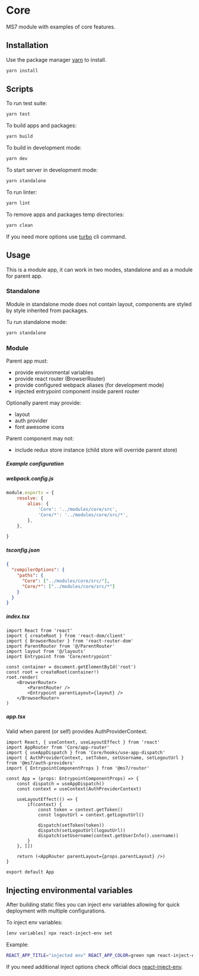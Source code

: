# Core

MS7 module with examples of core features.

## Installation

Use the package manager [yarn](https://classic.yarnpkg.com/en/docs/install#debian-stable) to install.

```bash
yarn install
```

## Scripts

To run test suite:
```bash
yarn test
```

To build apps and packages:
```bash
yarn build
```

To build in development mode:
```bash
yarn dev
```

To start server in development mode:
```bash
yarn standalone
```

To run linter:
```bash
yarn lint
```

To remove apps and packages temp directories:
```bash
yarn clean
```

If you need more options use [turbo](https://turborepo.org/docs/core-concepts/filtering) cli command.

## Usage

This is a module app, it can work in two modes, standalone and as a module for parent app.

### Standalone

Module in standalone mode does not contain layout, components are styled by style inherited from packages.

Tu run standalone mode:
```bash
yarn standalone
```

### Module

Parent app must:
- provide environmental variables
- provide react router (BrowserRouter)
- provide configured webpack aliases (for development mode)
- injected entrypoint component inside parent router

Optionally parent may provide:
- layout
- auth provider
- font awesome icons

Parent component may not:
- include redux store instance (child store will override parent store)

##### Example configuration

##### webpack.config.js

```js
module.exports = {
    resolve: {
        alias: {
            'Core': '../modules/core/src',
            'Core/*': '../modules/core/src/*',
        },
    },

}
```

##### tsconfig.json

```json
{
  "compilerOptions": {
    "paths": {
      "Core": ["../modules/core/src/"],
      "Core/*": ["../modules/core/src/*"]
    }
  }
}
```

##### index.tsx

```tsx
import React from 'react'
import { createRoot } from 'react-dom/client'
import { BrowserRouter } from 'react-router-dom'
import ParentRouter from '@/ParentRouter'
import layout from '@/layouts'
import Entrypoint from 'Core/entrypoint'

const container = document.getElementById('root')
const root = createRoot(container!)
root.render(
    <BrowserRouter>
        <ParentRouter />
        <Entrypoint parentLayout={layout} />
    </BrowserRouter>
)
```

##### app.tsx

Valid when parent (or self) provides AuthProviderContext.

```tsx
import React, { useContext, useLayoutEffect } from 'react'
import AppRouter from 'Core/app-router'
import { useAppDispatch } from 'Core/hooks/use-app-dispatch'
import { AuthProviderContext, setToken, setUsername, setLogoutUrl } from '@ms7/auth-providers'
import { EntrypointComponentProps } from '@ms7/router'

const App = (props: EntrypointComponentProps) => {
    const dispatch = useAppDispatch()
    const context = useContext(AuthProviderContext)

    useLayoutEffect(() => {
        if(context) {
            const token = context.getToken()
            const logoutUrl = context.getLogoutUrl()

            dispatch(setToken(token))
            dispatch(setLogoutUrl(logoutUrl))
            dispatch(setUsername(context.getUserInfo().username))
        }
    }, [])
    
    return (<AppRouter parentLayout={props.parentLayout} />)
}

export default App
```

## Injecting environmental variables

After building static files you can inject env variables allowing for quick deployment with multiple configurations.

To inject env variables:
```bash
[env variables] npx react-inject-env set
```

Example:
```bash
REACT_APP_TITLE="injected env" REACT_APP_COLOR=green npm react-inject-env set
```

If you need additional inject options check official docs [react-inject-env](https://github.com/codegowhere/react-inject-env).
